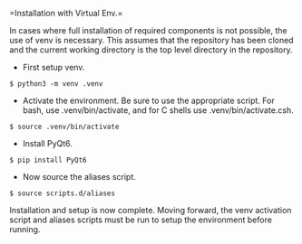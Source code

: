 =Installation with Virtual Env.=

In cases where full installation of required components is not
possible, the use of venv is necessary.  This assumes that the
repository has been cloned and the current working directory is the
top level directory in the repository.

* First setup venv.
```
$ python3 -m venv .venv
```
* Activate the environment.  Be sure to use the appropriate script.
  For bash, use .venv/bin/activate, and for C shells use
  .venv/bin/activate.csh.
```
$ source .venv/bin/activate
```

* Install PyQt6.
```
$ pip install PyQt6
```

* Now source the aliases script.
```
$ source scripts.d/aliases
```
Installation and setup is now complete.  Moving forward, the venv
activation script and aliases scripts must be run to setup the
environment before running.